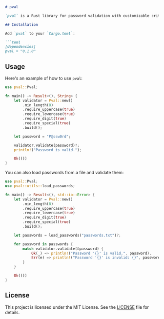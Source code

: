 ```markdown
# pval

`pval` is a Rust library for password validation with customizable criteria.

## Installation

Add `pval` to your `Cargo.toml`:

```toml
[dependencies]
pval = "0.1.0"
```

## Usage

Here's an example of how to use `pval`:

```rust
use pval::Pval;

fn main() -> Result<(), String> {
    let validator = Pval::new()
        .min_length(8)
        .require_uppercase(true)
        .require_lowercase(true)
        .require_digit(true)
        .require_special(true)
        .build();

    let password = "P@ssw0rd";

    validator.validate(password)?;
    println!("Password is valid.");

    Ok(())
}
```

You can also load passwords from a file and validate them:

```rust
use pval::Pval;
use pval::utils::load_passwords;

fn main() -> Result<(), std::io::Error> {
    let validator = Pval::new()
        .min_length(8)
        .require_uppercase(true)
        .require_lowercase(true)
        .require_digit(true)
        .require_special(true)
        .build();

    let passwords = load_passwords("passwords.txt")?;

    for password in passwords {
        match validator.validate(&password) {
            Ok(_) => println!("Password '{}' is valid.", password),
            Err(e) => println!("Password '{}' is invalid: {}", password, e),
        }
    }

    Ok(())
}
```

## License

This project is licensed under the MIT License. See the [LICENSE](LICENSE) file for details.
```
